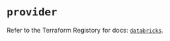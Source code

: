 # `provider`

Refer to the Terraform Registory for docs: [`databricks`](https://registry.terraform.io/providers/databricks/databricks/1.24.1/docs).

